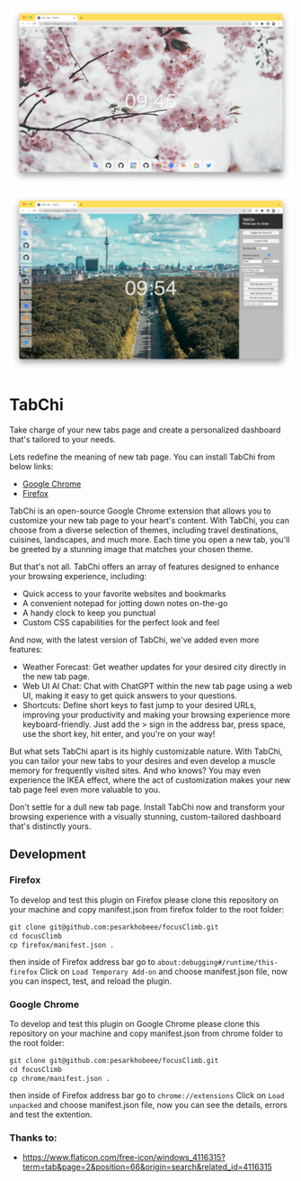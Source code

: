 ![Screenshot1](Screenshot1.png)

![Screenshot2](Screenshot2.png)

# TabChi

Take charge of your new tabs page and create a personalized dashboard that's tailored to your needs.

Lets redefine the meaning of new tab page. You can install TabChi from below links:
* [Google Chrome](https://chrome.google.com/webstore/detail/tabchi/hejohfomoahmhoiboehdenbolpheiofo)
* [Firefox](https://addons.mozilla.org/en-US/firefox/addon/focusclimb/)

TabChi is an open-source Google Chrome extension that allows you to customize your new tab page to your heart's content. With TabChi, you can choose from a diverse selection of themes, including travel destinations, cuisines, landscapes, and much more. Each time you open a new tab, you'll be greeted by a stunning image that matches your chosen theme.

But that's not all. TabChi offers an array of features designed to enhance your browsing experience, including:

* Quick access to your favorite websites and bookmarks
* A convenient notepad for jotting down notes on-the-go
* A handy clock to keep you punctual
* Custom CSS capabilities for the perfect look and feel

And now, with the latest version of TabChi, we've added even more features:

* Weather Forecast: Get weather updates for your desired city directly in the new tab page.
* Web UI AI Chat: Chat with ChatGPT within the new tab page using a web UI, making it easy to get quick answers to your questions.
* Shortcuts: Define short keys to fast jump to your desired URLs, improving your productivity and making your browsing experience more keyboard-friendly. Just add the > sign in the address bar, press space, use the short key, hit enter, and you're on your way!

But what sets TabChi apart is its highly customizable nature. With TabChi, you can tailor your new tabs to your desires and even develop a muscle memory for frequently visited sites. And who knows? You may even experience the IKEA effect, where the act of customization makes your new tab page feel even more valuable to you.

Don't settle for a dull new tab page. Install TabChi now and transform your browsing experience with a visually stunning, custom-tailored dashboard that's distinctly yours.

## Development

### Firefox

To develop and test this plugin on Firefox please clone this repository on your machine and copy manifest.json from firefox folder to the root folder:
```
git clone git@github.com:pesarkhobeee/focusClimb.git
cd focusClimb
cp firefox/manifest.json .
```
then inside of Firefox address bar go to
```about:debugging#/runtime/this-firefox```
Click on `Load Temporary Add-on` and choose manifest.json file, now you can inspect, test, and reload the plugin. 

### Google Chrome


To develop and test this plugin on Google Chrome please clone this repository on your machine and copy manifest.json from chrome folder to the root folder:
```
git clone git@github.com:pesarkhobeee/focusClimb.git
cd focusClimb
cp chrome/manifest.json .
```
then inside of Firefox address bar go to
```chrome://extensions```
Click on `Load unpacked` and choose manifest.json file, now you can see the details, errors and test the extention.

### Thanks to:

* https://www.flaticon.com/free-icon/windows_4116315?term=tab&page=2&position=66&origin=search&related_id=4116315
